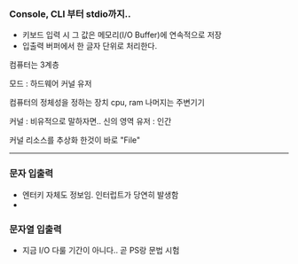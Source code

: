 ### Console, CLI 부터 stdio까지..

 - 키보드 입력 시 그 값은 메모리(I/O Buffer)에 연속적으로 저장
 - 입출력 버퍼에서 한 글자 단위로 처리한다.


컴퓨터는 3계층

모드 : 하드웨어 커널 유저

컴퓨터의 정체성을 정하는 장치 cpu, ram
나머지는 주변기기

커널 : 비유적으로 말하자면.. 신의 영역 
유저 : 인간

커널 리소스를 추상화 한것이 바로 "File"

---

### 문자 입출력

 - 엔터키 자체도 정보임. 인터럽트가 당연히 발생함
 - 



### 문자열 입출력


 - 지금 I/O 다룰 기간이 아니다.. 곧 PS랑 문법 시험
